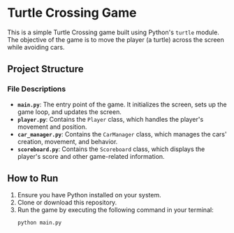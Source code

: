# Turtle Crossing Game

This is a simple Turtle Crossing game built using Python's `turtle` module. The objective of the game is to move the player (a turtle) across the screen while avoiding cars.

## Project Structure

### File Descriptions

- **`main.py`**: The entry point of the game. It initializes the screen, sets up the game loop, and updates the screen.
- **`player.py`**: Contains the `Player` class, which handles the player's movement and position.
- **`car_manager.py`**: Contains the `CarManager` class, which manages the cars' creation, movement, and behavior.
- **`scoreboard.py`**: Contains the `Scoreboard` class, which displays the player's score and other game-related information.

## How to Run

1. Ensure you have Python installed on your system.
2. Clone or download this repository.
3. Run the game by executing the following command in your terminal:
   ```bash
   python main.py
